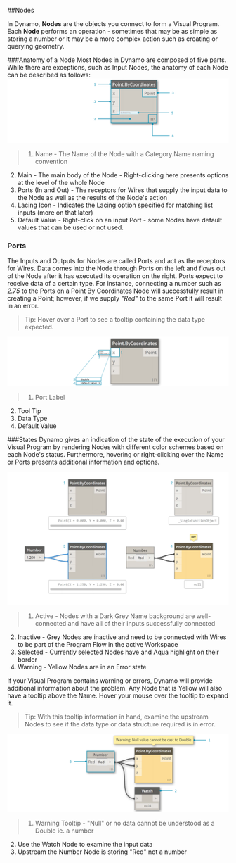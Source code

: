 ##Nodes

In Dynamo, **Nodes** are the objects you connect to form a Visual Program. Each **Node** performs an operation - sometimes that may be as simple as storing a number or it may be a more complex action such as creating or querying geometry.

###Anatomy of a Node
Most Nodes in Dynamo are composed of five parts. While there are exceptions, such as Input Nodes, the anatomy of each Node can be described as follows:
![Node Breakdown Point by Coordinates](images/3-1/00-AnatomyOfANode.png)
>1. Name - The Name of the Node with a Category.Name naming convention
2. Main - The main body of the Node - Right-clicking here presents options at the level of the whole Node
3. Ports (In and Out) - The receptors for Wires that supply the input data to the Node as well as the results of the Node's action
4. Lacing Icon - Indicates the Lacing option specified for matching list inputs (more on that later)
5. Default Value - Right-click on an input Port - some Nodes have default values that can be used or not used.

### Ports
The Inputs and Outputs for Nodes are called Ports and act as the receptors for Wires. Data comes into the Node through Ports on the left and flows out of the Node after it has executed its operation on the right. Ports expect to receive data of a certain type. For instance, connecting a number such as *2.75* to the Ports on a Point By Coordinates Node will successfully result in creating a Point; however, if we supply *"Red"* to the same Port it will result in an error.

> Tip: Hover over a Port to see a tooltip containing the data type expected.

![Port Labels-Point by Coordinates](images/3-1/01-Ports.png)
>1. Port Label
2. Tool Tip
3. Data Type
4. Default Value

###States
Dynamo gives an indication of the state of the execution of your Visual Program by rendering Nodes with different color schemes based on each Node's status. Furthermore, hovering or right-clicking over the Name or Ports presents additional information and options.

![States](images/3-1/02-States2.png)

>1. Active - Nodes with a Dark Grey Name background are well-connected and have all of their inputs successfully connected
2. Inactive - Grey Nodes are inactive and need to be connected with Wires to be part of the Program Flow in the active Workspace
3. Selected - Currently selected Nodes have and Aqua highlight on their border
4. Warning - Yellow Nodes are in an Error state

If your Visual Program contains warning or errors, Dynamo will provide additional information about the problem. Any Node that is Yellow will also have a tooltip above the Name. Hover your mouse over the tooltip to expand it.

> Tip: With this tooltip information in hand, examine the upstream Nodes to see if the data type or data structure required is in error.

![Node Errors Tooltip](images/3-1/03-WarningTooltip.png)

> 1. Warning Tooltip - "Null" or no data cannot be understood as a Double ie. a number
2. Use the Watch Node to examine the input data
3. Upstream the Number Node is storing "Red" not a number











